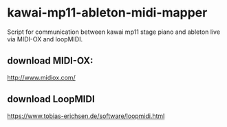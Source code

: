 # kawai-mp11-ableton-midi-mapper
Script for communication between kawai mp11 stage piano and ableton live via MIDI-OX and loopMIDI.

## download MIDI-OX:
http://www.midiox.com/

## download LoopMIDI
https://www.tobias-erichsen.de/software/loopmidi.html
